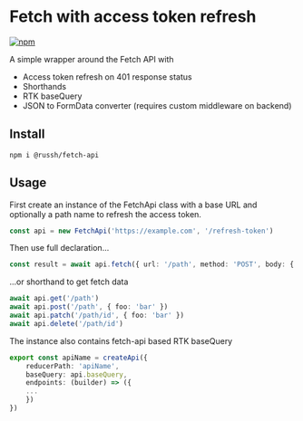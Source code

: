 # Fetch with access token refresh

[![npm](https://img.shields.io/npm/v/%40russh%2Ffetch-api)](https://npm.im/@russh/fetch-api)

A simple wrapper around the Fetch API with 
- Access token refresh on 401 response status
- Shorthands
- RTK baseQuery
- JSON to FormData converter (requires custom middleware on backend)

## Install

```
npm i @russh/fetch-api
```

## Usage

First create an instance of the FetchApi class with a base URL and optionally a path name to refresh the access token.
```ts
const api = new FetchApi('https://example.com', '/refresh-token')
```
Then use full declaration...
```ts
const result = await api.fetch({ url: '/path', method: 'POST', body: { foo: 'bar' } })
```
...or shorthand to get fetch data

```ts
await api.get('/path')
await api.post('/path', { foo: 'bar' })
await api.patch('/path/id', { foo: 'bar' })
await api.delete('/path/id')
```
The instance also contains fetch-api based RTK baseQuery

```ts
export const apiName = createApi({
    reducerPath: 'apiName',
    baseQuery: api.baseQuery,
    endpoints: (builder) => ({
    ...
    })
})
```

